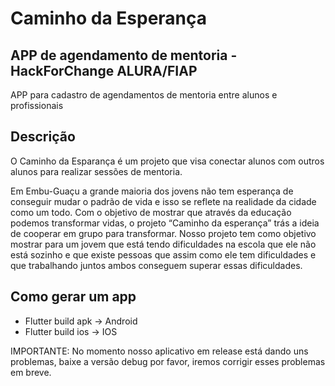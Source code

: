 # Caminho da Esperança 

## APP de agendamento de mentoria - HackForChange ALURA/FIAP

APP para cadastro de agendamentos de mentoria entre alunos e profissionais

## Descrição

O Caminho da Esparança é um projeto que visa conectar alunos com outros alunos para realizar sessões de mentoria.

Em Embu-Guaçu a grande maioria dos jovens não tem esperança de conseguir mudar o padrão de vida e isso se reflete na realidade da cidade como um todo. Com o objetivo de mostrar que através da educação podemos transformar vidas, o projeto “Caminho da esperança” trás a ideia de cooperar em grupo para transformar. Nosso projeto tem como objetivo mostrar para um jovem que está tendo dificuldades na escola que ele não está sozinho e que existe pessoas que assim como ele tem dificuldades e que trabalhando juntos ambos conseguem superar essas dificuldades. 

## Como gerar um app 
 - Flutter build apk -> Android
 - Flutter build ios -> IOS

IMPORTANTE: No momento nosso aplicativo em release está dando uns problemas, baixe a versão debug por favor, iremos corrigir esses problemas em breve. 

